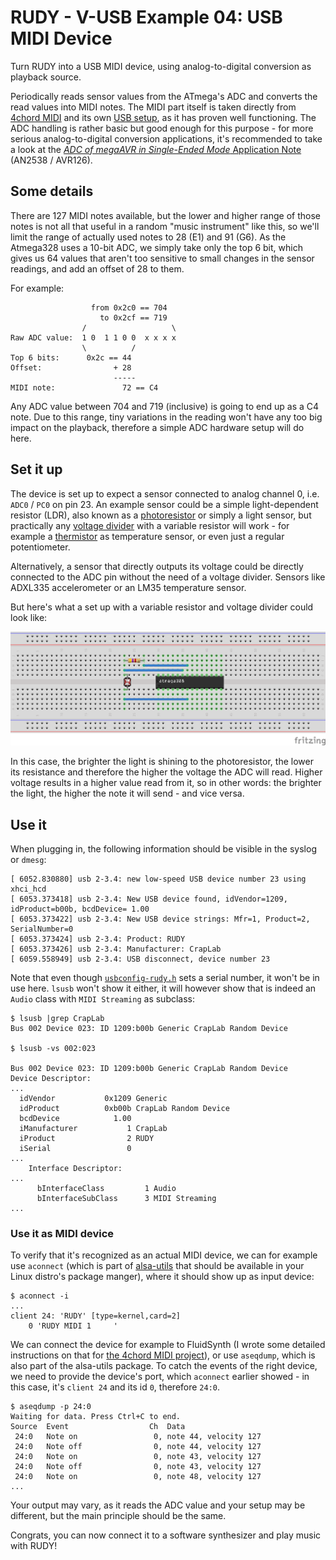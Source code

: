 # RUDY - V-USB Example 04: USB MIDI Device

Turn RUDY into a USB MIDI device, using analog-to-digital conversion as playback source.

Periodically reads sensor values from the ATmega's ADC and converts the read values into MIDI notes. The MIDI part itself is taken directly from [4chord MIDI](https://github.com/sgreg/4chord-midi) and its own [USB setup](https://github.com/sgreg/4chord-midi/blob/master/firmware/usb.c), as it has proven well functioning. The ADC handling is rather basic but good enough for this purpose - for more serious analog-to-digital conversion applications, it's recommended to take a look at the [_ADC of megaAVR in Single-Ended Mode_ Application Note](http://ww1.microchip.com/downloads/en/AppNotes/AN2538-ADC-of-megaAVR-in-SingleEnded-Mode-00002538A.pdf) (AN2538 / AVR126).

## Some details

There are 127 MIDI notes available, but the lower and higher range of those notes is not all that useful in a random "music instrument" like this, so we'll limit the range of actually used notes to 28 (E1) and 91 (G6). As the Atmega328 uses a 10-bit ADC, we simply take only the top 6 bit, which gives us 64 values that aren't too sensitive to small changes in the sensor readings, and add an offset of 28 to them.

For example:
```
                  from 0x2c0 == 704
                    to 0x2cf == 719
                /                   \
Raw ADC value:  1 0  1 1 0 0  x x x x
                \          /
Top 6 bits:      0x2c == 44
Offset:                + 28
                       -----
MIDI note:               72 == C4
```

Any ADC value between 704 and 719 (inclusive) is going to end up as a C4 note. Due to this range, tiny variations in the reading won't have any too big impact on the playback, therefore a simple ADC hardware setup will do here.

## Set it up

The device is set up to expect a sensor connected to analog channel 0, i.e. `ADC0` / `PC0` on pin 23. An example sensor could be a simple light-dependent resistor (LDR), also known as a [photoresistor](https://en.wikipedia.org/wiki/Photoresistor) or simply a light sensor, but practically any [voltage divider](https://en.wikipedia.org/wiki/Voltage_divider) with a variable resistor will work - for example a [thermistor](https://en.wikipedia.org/wiki/Thermistor) as temperature sensor, or even just a regular potentiometer.

Alternatively, a sensor that directly outputs its voltage could be directly connected to the ADC pin without the need of a voltage divider. Sensors like ADXL335 accelerometer or an LM35 temperature sensor.

But here's what a set up with a variable resistor and voltage divider could look like:

![Breadboard arrangements for USB MIDI example](../../../images/atmega-ldr-resistor_bb.png)

In this case, the brighter the light is shining to the photoresistor, the lower its resistance and therefore the higher the voltage the ADC will read. Higher voltage results in a higher value read from it, so in other words: the brighter the light, the higher the note it will send - and vice versa.

## Use it

When plugging in, the following information should be visible in the syslog or `dmesg`:

```
[ 6052.830880] usb 2-3.4: new low-speed USB device number 23 using xhci_hcd
[ 6053.373418] usb 2-3.4: New USB device found, idVendor=1209, idProduct=b00b, bcdDevice= 1.00
[ 6053.373422] usb 2-3.4: New USB device strings: Mfr=1, Product=2, SerialNumber=0
[ 6053.373424] usb 2-3.4: Product: RUDY
[ 6053.373426] usb 2-3.4: Manufacturer: CrapLab
[ 6059.558949] usb 2-3.4: USB disconnect, device number 23
```

Note that even though [`usbconfig-rudy.h`](usbconfig-rudy.h) sets a serial number, it won't be in use here. `lsusb` won't show it either, it will however show that is indeed an `Audio` class with `MIDI Streaming` as subclass:

```
$ lsusb |grep CrapLab
Bus 002 Device 023: ID 1209:b00b Generic CrapLab Random Device

$ lsusb -vs 002:023

Bus 002 Device 023: ID 1209:b00b Generic CrapLab Random Device
Device Descriptor:
...
  idVendor           0x1209 Generic
  idProduct          0xb00b CrapLab Random Device
  bcdDevice            1.00
  iManufacturer           1 CrapLab
  iProduct                2 RUDY
  iSerial                 0
...
    Interface Descriptor:
...
      bInterfaceClass         1 Audio
      bInterfaceSubClass      3 MIDI Streaming
...
```

### Use it as MIDI device

To verify that it's recognized as an actual MIDI device, we can for example use `aconnect` (which is part of [alsa-utils](https://github.com/alsa-project/alsa-utils) that should be available in your Linux distro's package manger), where it should show up as input device:
```
$ aconnect -i
...
client 24: 'RUDY' [type=kernel,card=2]
    0 'RUDY MIDI 1     '
```

We can connect the device for example to FluidSynth (I wrote some detailed instructions on that for [the 4chord MIDI project](https://github.com/sgreg/4chord-midi#simple-playback-with-fluidsynth)), or use `aseqdump`, which is also part of the alsa-utils package. To catch the events of the right device, we need to provide the device's port, which `aconnect` earlier showed - in this case, it's `client 24` and its id `0`, therefore `24:0`.
```
$ aseqdump -p 24:0
Waiting for data. Press Ctrl+C to end.
Source  Event                  Ch  Data
 24:0   Note on                 0, note 44, velocity 127
 24:0   Note off                0, note 44, velocity 127
 24:0   Note on                 0, note 43, velocity 127
 24:0   Note off                0, note 43, velocity 127
 24:0   Note on                 0, note 48, velocity 127
...
```
Your output may vary, as it reads the ADC value and your setup may be different, but the main principle should be the same.

Congrats, you can now connect it to a software synthesizer and play music with RUDY!

